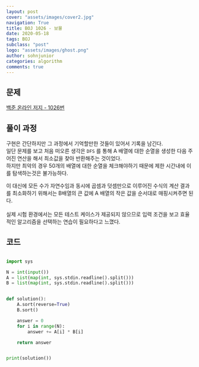 ```yaml
---
layout: post
cover: "assets/images/cover2.jpg"
navigation: True
title: BOJ 1026 - 보물
date: 2020-05-18
tags: BOJ
subclass: "post"
logo: "assets/images/ghost.png"
author: sohnjunior
categories: algorithm
comments: true
---
```


## 문제

[백준 온라인 저지 - 1026번](https://www.acmicpc.net/problem/1026)

## 풀이 과정

구현은 간단하지만 그 과정에서 기억할만한 것들이 있어서 기록을 남긴다. <br>
일단 문제를 보고 처음 떠오른 생각은 `DFS` 를 통해 A 배열에 대한 순열을 생성한 다음 주어진 연산을 해서 최소값을 찾아 반환해주는 것이었다. <br>
하지만 최악의 경우 50개의 배열에 대한 순열을 체크해야하기 때문에 제한 시간내에 이를 탐색하는것은 불가능하다. <br>

이 대신에 모든 수가 자연수임과 동시에 곱셈과 덧셈만으로 이루어진 수식의 계산 결과를 최소화하기 위해서는 B배열의 큰 값에 A 배열의 작은 값을 순서대로 매핑시켜주면 된다. <br><br>
실제 시험 환경에서는 모든 테스트 케이스가 제공되지 않으므로 입력 조건을 보고 효율적인 알고리즘을 선택하는 연습이 필요하다고 느꼈다. <br>

## 코드

```python

import sys

N = int(input())
A = list(map(int, sys.stdin.readline().split()))
B = list(map(int, sys.stdin.readline().split()))


def solution():
    A.sort(reverse=True)
    B.sort()

    answer = 0
    for i in range(N):
        answer += A[i] * B[i]

    return answer


print(solution())

```
